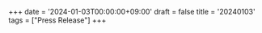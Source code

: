 +++
date = '2024-01-03T00:00:00+09:00'
draft = false
title = '20240103'
tags = ["Press Release"]
+++
